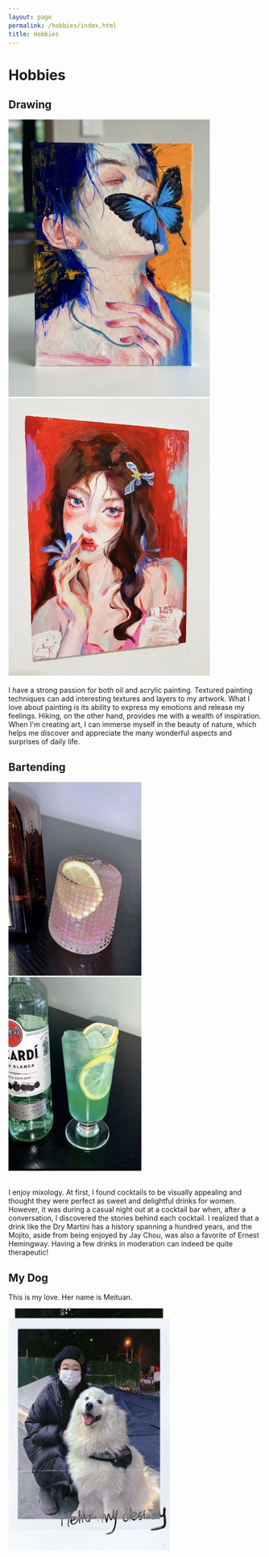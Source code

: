 ```yaml
---
layout: page
permalink: /hobbies/index.html
title: Hobbies
---
```


# Hobbies

## Drawing

<div class="second">
<img src="/images/drawing1.jpg" class="floatpic" width="400" height="550">
<img src="/images/drawing2.jpg" class="floatpic" width="400" height="550"> 
</div>
<br>
I have a strong passion for both oil and acrylic painting. Textured painting techniques can add interesting textures and layers to my artwork. What I love about painting is its ability to express my emotions and release my feelings. Hiking, on the other hand, provides me with a wealth of inspiration. When I'm creating art, I can immerse myself in the beauty of nature, which helps me discover and appreciate the many wonderful aspects and surprises of daily life.<br>


## Bartending

<div class="third">
<img src="/images/wine1.jpg" class="floatpic" width="264" height="384">
<img src="/images/wine3.jpg" class="floatpic" width="264" height="384">
</div>

<br>

I enjoy mixology. At first, I found cocktails to be visually appealing and thought they were perfect as sweet and delightful drinks for women. However, it was during a casual night out at a cocktail bar when, after a conversation, I discovered the stories behind each cocktail. I realized that a drink like the Dry Martini has a history spanning a hundred years, and the Mojito, aside from being enjoyed by Jay Chou, was also a favorite of Ernest Hemingway. Having a few drinks in moderation can indeed be quite therapeutic!

## My Dog

This is my love. Her name is Meituan.

<div>
<img src="/images/dog.jpg" class="floatpic" width="320" height="480">
</div>
<br>


